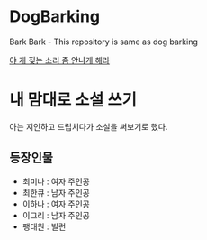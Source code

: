 # DogBarking
Bark Bark - This repository is same as dog barking

[야 개 짖는 소리 좀 안나게 해라](https://namu.wiki/w/%EC%95%BC%20%EA%B0%9C%20%EC%A7%96%EB%8A%94%20%EC%86%8C%EB%A6%AC%20%EC%A2%80%20%EC%95%88%20%EB%82%98%EA%B2%8C%20%ED%95%98%EB%9D%BC)

# 내 맘대로 소설 쓰기
아는 지인하고 드립치다가 소설을 써보기로 했다.
## 등장인물
- 최미나 : 여자 주인공
- 최한큐 : 남자 주인공
- 이하나 : 여자 주인공
- 이그리 : 남자 주인공
- 팽대원 : 빌런
